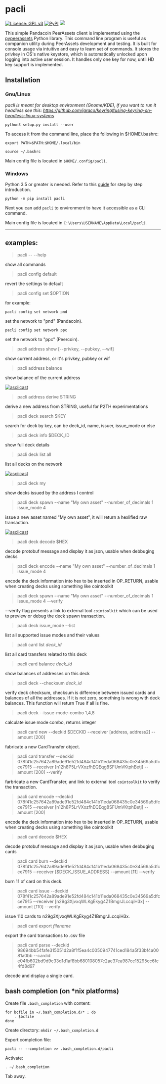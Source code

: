 # pacli

[![License: GPL v3](https://img.shields.io/badge/License-GPL%20v3-blue.svg)](https://www.gnu.org/licenses/gpl-3.0)
[![PyPI](https://img.shields.io/pypi/v/pacli.svg?style=flat-square)](https://pypi.python.org/pypi/pacli/)
[![](https://img.shields.io/badge/python-3.5+-blue.svg)](https://www.python.org/download/releases/3.5.0/)


This simple Pandacoin PeerAssets client is implemented using the [pypeerassets](https://github.com/jommy99/pypeerassets) Python library.
This command line program is useful as companion utility during PeerAssets development and testing. It is built for console usage via intuitive and easy to learn set of commands.
It stores the privkey in OS's native keystore, which is automatically unlocked upon logging into active user session.
It handles only one key for now, until HD key support is implemented.

## Installation

### Gnu/Linux

*pacli is meant for desktop environment (Gnome/KDE), if you want to run it headless see this: https://github.com/jaraco/keyring#using-keyring-on-headless-linux-systems*

`python3 setup.py install --user`

To access it from the command line, place the following in $HOME/.bashrc:

`export PATH=$PATH:$HOME/.local/bin`

`source ~/.bashrc`

Main config file is located in `$HOME/.config/pacli`.

### Windows

Python 3.5 or greater is needed. Refer to this [guide](https://matthewhorne.me/how-to-install-python-and-pip-on-windows-10/) for step by step introduction.

`python -m pip install pacli`

Next you can add `pacli` to environment to have it accessible as a CLI command.

Main config file is located in `C:\Users\USERNAME\AppData\Local/pacli`.

__________________________________________________

## examples:

> pacli -- --help

show all commands

> pacli config default

revert the settings to default

> pacli config set $OPTION

for example:

`pacli config set network pnd`

set the network to "pnd" (Pandacoin).

`pacli config set network ppc`

set the network to "ppc" (Peercoin).

> pacli address show [--privkey, --pubkey, --wif]

show current address, or it's privkey, pubkey or wif

> pacli address balance

show balance of the current address

[![asciicast](https://asciinema.org/a/J1NLGEgdRcSE7ppLp48Lu2bD7.png)](https://asciinema.org/a/J1NLGEgdRcSE7ppLp48Lu2bD7)

> pacli address derive STRING

derive a new address from STRING, useful for P2TH experimentations

> pacli deck search $KEY

search for deck by key, can be deck_id, name, issuer, issue_mode or else

> pacli deck info $DECK_ID

show full deck details

> pacli deck list all

list all decks on the network

[![asciicast](https://asciinema.org/a/tIHxrZIGIvEalC1PzkyenikUh.png)](https://asciinema.org/a/tIHxrZIGIvEalC1PzkyenikUh)

> pacli deck my

show decks issued by the address I control

> pacli deck spawn --name "My own asset" --number_of_decimals 1 issue_mode 4

issue a new asset named "My own asset", it will return a hexlified raw transaction.

[![asciicast](https://asciinema.org/a/l4MAPXBbXc5ufn5UdS2r0QEHj.png)](https://asciinema.org/a/l4MAPXBbXc5ufn5UdS2r0QEHj)

> pacli deck decode $HEX

decode protobuf message and display it as json, usable when debbuging decks

> pacli deck encode --name "My own asset" --number_of_decimals 1 issue_mode 4

encode the deck information into hex to be inserted in OP_RETURN, usable when creating decks using something like cointoolkit

> pacli deck spawn --name "My own asset" --number_of_decimals 1 issue_mode 4 --verify

--verify flag presents a link to external tool `cointoolkit` which can be used to preview or debug the deck spawn transaction.

> pacli deck issue_mode --list

list all supported issue modes and their values

> pacli card list *deck_id*

list all card transfers related to this deck

> pacli card balance *deck_id*

show balances of addresses on this deck

> pacli deck --checksum *deck_id*

verify deck checksum, checksum is difference between issued cards and balances of all the addresses.
If it is not zero, something is wrong with deck balances. This function will return True if all is fine.

> pacli deck --issue-mode-combo 1,4,8

calculate issue mode combo, returns integer

> pacli card new --deckid $DECKID --receiver [address, address2] --amount [200]

fabricate a new CardTransfer object.

> pacli card transfer --deckid 078f41c257642a89ade91e52fd484c141b11eda068435c0e34569a5dfcce7915 --receiver [n12h8P5LrVXozfhEQEqg8SFUmVKtphBetj] --amount [200] --verify

farbricate a new CardTransfer, and link to external tool `cointoolkit` to verify the transaction.

> pacli card encode --deckid 078f41c257642a89ade91e52fd484c141b11eda068435c0e34569a5dfcce7915 --receiver [n12h8P5LrVXozfhEQEqg8SFUmVKtphBetj] --amount [200]

encode the deck information into hex to be inserted in OP_RETURN, usable when creating decks using something like cointoolkit

> pacli card decode $HEX

decode protobuf message and display it as json, usable when debbuging cards

> pacli card burn --deckid 078f41c257642a89ade91e52fd484c141b11eda068435c0e34569a5dfcce7915 --receiver [$DECK_ISSUE_ADDRESS] --amount [11] --verify

burn 11 of card on this deck.

> pacli card issue --deckid 078f41c257642a89ade91e52fd484c141b11eda068435c0e34569a5dfcce7915 --receiver [n29g3XjvxqWLKgEkyg4Z1BmgrJLccqiH3x] --amount [110] --verify

issue 110 cards to n29g3XjvxqWLKgEkyg4Z1BmgrJLccqiH3x.

> pacli card export *filename*

export the card transactions to .csv file

> pacli card parse --deckid 98694bb54fafe315051d2a8f1f5ea4c0050947741ced184a5f33bf4a0081a0bb --cardid e04fb602bd9d9c33d1d1af8bb680108057c2ae37ea987cc15295cc6fc4fd8d97

decode and display a single card.

## bash completion (on *nix platforms)

Create file `.bash_completion` with content:

```
for bcfile in ~/.bash_completion.d/* ; do
    . $bcfile
done
```

Create directory: `mkdir ~/.bash_completion.d`

Export completion file:

`pacli -- --completion >> .bash_completion.d/pacli`

Activate:

`. ~/.bash_completion`

Tab away.

